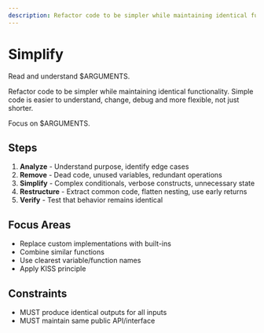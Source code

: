 ```yaml
---
description: Refactor code to be simpler while maintaining identical functionality
---
```


# Simplify

Read and understand $ARGUMENTS.

Refactor code to be simpler while maintaining identical functionality. Simple code is easier to understand, change, debug and more flexible, not just shorter.

Focus on $ARGUMENTS.

## Steps

1. **Analyze** - Understand purpose, identify edge cases
2. **Remove** - Dead code, unused variables, redundant operations
3. **Simplify** - Complex conditionals, verbose constructs, unnecessary state
4. **Restructure** - Extract common code, flatten nesting, use early returns
5. **Verify** - Test that behavior remains identical

## Focus Areas

- Replace custom implementations with built-ins
- Combine similar functions
- Use clearest variable/function names
- Apply KISS principle

## Constraints

- MUST produce identical outputs for all inputs
- MUST maintain same public API/interface
